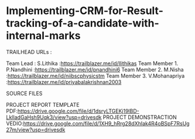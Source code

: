 # Implementing-CRM-for-Result-tracking-of-a-candidate-with-internal-marks

TRAILHEAD URLs :

Team Lead : S.Lithika :https://trailblazer.me/id/llithikas
Team Member 1. P.Nandhini :https://trailblazer.me/id/pnandhini6
Team Member 2. M.Nisha :https://trailblazer.me/id/niibscphysicstm
Team Member 3. V.Mohanapriya :https://trailblazer.me/id/priyabalakrishnan2003

SOURCE FILES

PROJECT REPORT TEMPLATE PDF:https://drive.google.com/file/d/1dsryLTGEKj19lBD-LklIadGaHsh9Uqk3/view?usp=drivesdk
PROJECT DEMONSTRACTION VEDIO:https://drive.google.com/file/d/1XH9_hRrg28dXhIak4R4oBSpF7RsUg27m/view?usp=drivesdk

